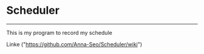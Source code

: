 # Scheduler
---
This is my program to record my schedule

Linke ("https://github.com/Anna-Seo/Scheduler/wiki")
